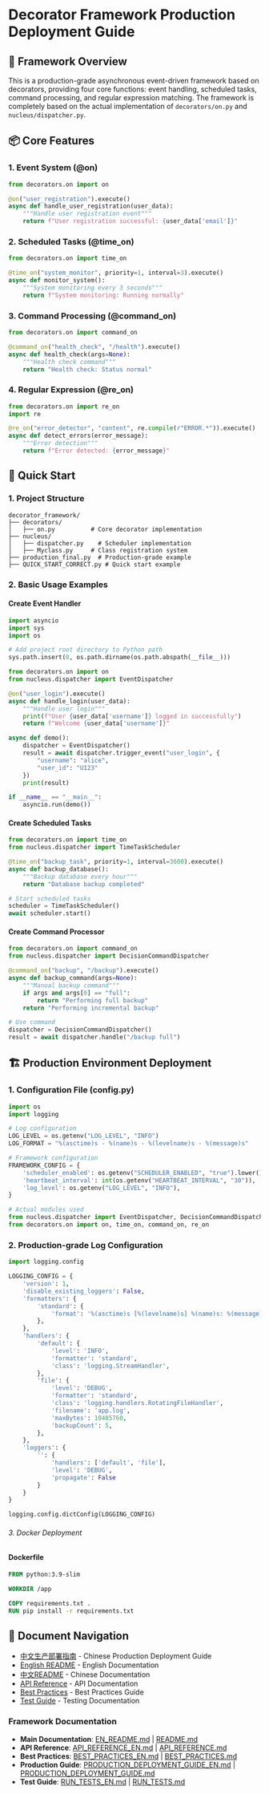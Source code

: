 # Decorator Framework Production Deployment Guide

## 🎯 Framework Overview

This is a production-grade asynchronous event-driven framework based on decorators, providing four core functions: event handling, scheduled tasks, command processing, and regular expression matching. The framework is completely based on the actual implementation of `decorators/on.py` and `nucleus/dispatcher.py`.

## 📦 Core Features

### 1. Event System (@on)
```python
from decorators.on import on

@on("user_registration").execute()
async def handle_user_registration(user_data):
    """Handle user registration event"""
    return f"User registration successful: {user_data['email']}"
```

### 2. Scheduled Tasks (@time_on)
```python
from decorators.on import time_on

@time_on("system_monitor", priority=1, interval=3).execute()
async def monitor_system():
    """System monitoring every 3 seconds"""
    return f"System monitoring: Running normally"
```

### 3. Command Processing (@command_on)
```python
from decorators.on import command_on

@command_on("health_check", "/health").execute()
async def health_check(args=None):
    """Health check command"""
    return "Health check: Status normal"
```

### 4. Regular Expression (@re_on)
```python
from decorators.on import re_on
import re

@re_on("error_detector", "content", re.compile(r"ERROR.*")).execute()
async def detect_errors(error_message):
    """Error detection"""
    return f"Error detected: {error_message}"
```

## 🚀 Quick Start

### 1. Project Structure
```
decorator_framework/
├── decorators/
│   ├── on.py          # Core decorator implementation
├── nucleus/
│   ├── dispatcher.py    # Scheduler implementation
│   ├── Myclass.py     # Class registration system
├── production_final.py  # Production-grade example
├── QUICK_START_CORRECT.py # Quick start example
```

### 2. Basic Usage Examples

#### Create Event Handler
```python
import asyncio
import sys
import os

# Add project root directory to Python path
sys.path.insert(0, os.path.dirname(os.path.abspath(__file__)))

from decorators.on import on
from nucleus.dispatcher import EventDispatcher

@on("user_login").execute()
async def handle_login(user_data):
    """Handle user login"""
    print(f"User {user_data['username']} logged in successfully")
    return f"Welcome {user_data['username']}"

async def demo():
    dispatcher = EventDispatcher()
    result = await dispatcher.trigger_event("user_login", {
        "username": "alice",
        "user_id": "U123"
    })
    print(result)

if __name__ == "__main__":
    asyncio.run(demo())
```

#### Create Scheduled Tasks
```python
from decorators.on import time_on
from nucleus.dispatcher import TimeTaskScheduler

@time_on("backup_task", priority=1, interval=3600).execute()
async def backup_database():
    """Backup database every hour"""
    return "Database backup completed"

# Start scheduled tasks
scheduler = TimeTaskScheduler()
await scheduler.start()
```

#### Create Command Processor
```python
from decorators.on import command_on
from nucleus.dispatcher import DecisionCommandDispatcher

@command_on("backup", "/backup").execute()
async def backup_command(args=None):
    """Manual backup command"""
    if args and args[0] == "full":
        return "Performing full backup"
    return "Performing incremental backup"

# Use command
dispatcher = DecisionCommandDispatcher()
result = await dispatcher.handle("/backup full")
```

## 🏗️ Production Environment Deployment

### 1. Configuration File (config.py)
```python
import os
import logging

# Log configuration
LOG_LEVEL = os.getenv("LOG_LEVEL", "INFO")
LOG_FORMAT = "%(asctime)s - %(name)s - %(levelname)s - %(message)s"

# Framework configuration
FRAMEWORK_CONFIG = {
    'scheduler_enabled': os.getenv("SCHEDULER_ENABLED", "true").lower() == "true",
    'heartbeat_interval': int(os.getenv("HEARTBEAT_INTERVAL", "30")),
    'log_level': os.getenv("LOG_LEVEL", "INFO"),
}

# Actual modules used
from nucleus.dispatcher import EventDispatcher, DecisionCommandDispatcher, TimeTaskScheduler
from decorators.on import on, time_on, command_on, re_on
```

### 2. Production-grade Log Configuration
```python
import logging.config

LOGGING_CONFIG = {
    'version': 1,
    'disable_existing_loggers': False,
    'formatters': {
        'standard': {
            'format': '%(asctime)s [%(levelname)s] %(name)s: %(message)s'
        },
    },
    'handlers': {
        'default': {
            'level': 'INFO',
            'formatter': 'standard',
            'class': 'logging.StreamHandler',
        },
        'file': {
            'level': 'DEBUG',
            'formatter': 'standard',
            'class': 'logging.handlers.RotatingFileHandler',
            'filename': 'app.log',
            'maxBytes': 10485760,
            'backupCount': 5,
        },
    },
    'loggers': {
        '': {
            'handlers': ['default', 'file'],
            'level': 'DEBUG',
            'propagate': False
        }
    }
}

logging.config.dictConfig(LOGGING_CONFIG)
```

###### 3. Docker Deployment

#### Dockerfile
```dockerfile
FROM python:3.9-slim

WORKDIR /app

COPY requirements.txt .
RUN pip install -r requirements.txt

```

## 🔗 Document Navigation

- [中文生产部署指南](PRODUCTION_DEPLOYMENT_GUIDE.md) - Chinese Production Deployment Guide
- [English README](EN_README.md) - English Documentation
- [中文README](README.md) - Chinese Documentation
- [API Reference](API_REFERENCE_EN.md) - API Documentation
- [Best Practices](BEST_PRACTICES_EN.md) - Best Practices Guide
- [Test Guide](RUN_TESTS_EN.md) - Testing Documentation

### Framework Documentation
- **Main Documentation**: [EN_README.md](EN_README.md) | [README.md](README.md)
- **API Reference**: [API_REFERENCE_EN.md](API_REFERENCE_EN.md) | [API_REFERENCE.md](API_REFERENCE.md)
- **Best Practices**: [BEST_PRACTICES_EN.md](BEST_PRACTICES_EN.md) | [BEST_PRACTICES.md](BEST_PRACTICES.md)
- **Production Guide**: [PRODUCTION_DEPLOYMENT_GUIDE_EN.md](PRODUCTION_DEPLOYMENT_GUIDE_EN.md) | [PRODUCTION_DEPLOYMENT_GUIDE.md](PRODUCTION_DEPLOYMENT_GUIDE.md)
- **Test Guide**: [RUN_TESTS_EN.md](RUN_TESTS_EN.md) | [RUN_TESTS.md](RUN_TESTS.md)